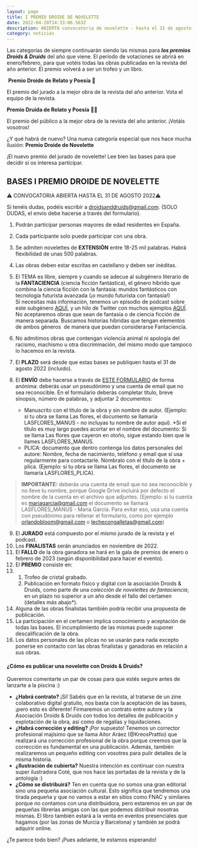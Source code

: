 ```yaml
---
layout: page
title: I PREMIO DROIDE DE NOVELETTE
date: 2022-04-28T14:33:06.563Z
description: ABIERTA convocatoria de novelette - hasta el 31 de agosto 2022
category: noticias
---
```

Las categorías de siempre continuarán siendo las mismas para ***los premios Droids & Druids*** del año que viene. El período de votaciones se abrirá en enero/febrero, para que votéis todas las obras publicadas en la revista del año anterior. El premio volverá a ser un trofeo y un libro.

 **Premio Droide de Relato y Poesía** 🤖

El premio del jurado a la mejor obra de la revista del año anterior. Vota el equipo de la revista.

**Premio Druida de Relato y Poesía** 🧙‍♀️

El premio del público a la mejor obra de la revista del año anterior. ¡Votáis vosotros!

¿Y qué habrá de nuevo? Una nueva categoría especial que nos hace mucha ilusión: **Premio Droide de Novelette**

¡El nuevo premio del jurado de novelette! Lee bien las bases para que decidir si os interesa participar.

## **BASES I PREMIO DROIDE DE NOVELETTE**

⚠️ CONVOCATORIA ABIERTA HASTA EL 31 DE AGOSTO 2022⚠️ 

Si tenéis dudas, podéis escribir a [droidsanddruids@gmail.com](mailto:droidsanddruids@gmail.com). (SOLO DUDAS, el envío debe hacerse a través del formulario).

1. Podrán participar personas mayores de edad residentes en España.
2. Cada participante solo puede participar con una obra.
3. Se admiten novelettes de **EXTENSIÓN** entre 18-25 mil palabras. Habrá flexibilidad de unas 500 palabras.
4. Las obras deben estar escritas en castellano y deben ser inéditas.
5. El TEMA es libre, siempre y cuando se adecue al subgénero literario de la **FANTACIENCIA** (ciencia ficción fantástica), el género híbrido que combina la ciencia ficción con la fantasía: mundos fantásticos con tecnología futurista avanzada (¡o mundo futurista con fantasía!)\
   Si necesitas más información, tenemos un episodio de podcast sobre este subgénero [AQUÍ](https://droidsanddruids.com/podcast/2021/11/05/ddmag-x06-qu%C3%A9-es-fantaciencia.html), y un hilo de Twitter con muchos ejemplos [AQUÍ](https://twitter.com/DroidsAndDruids/status/1419982166864367628?s=20&t=zBQHwqU773cq2Ox2yguQbQ). \
   No aceptaremos obras que sean de fantasía o de ciencia ficción de manera separada. Buscamos historias híbridas que tengan elementos de ambos géneros  de manera que puedan considerarse Fantaciencia.
6. No admitimos obras que contengan violencia animal ni apología del racismo, machismo u otra discriminación, del mismo modo que tampoco lo hacemos en la revista. 
7. El **PLAZO** será desde que estas bases se publiquen hasta el 31 de agosto 2022 (incluido).
8. El **ENVÍO** debe hacerse a través de [ESTE FORMULARIO](https://forms.gle/hd5DrSw3brnxrRZh7) de forma anónima: deberás usar un pseudónimo y una cuenta de email que no sea reconocible. En el formulario deberás completar título, breve sinopsis, número de palabras, y adjuntar 2 documentos:

   * Manuscrito con el título de la obra y sin nombre de autor. (Ejemplo: si tu obra se llama Las flores, el documento se llamaría LASFLORES_MANUS - no incluyas tu nombre de autor aquí). *Si el título es muy largo puedes acortar en el nombre del documento: Si se llama Las flores que cayeron en otoño, sigue estando bien que le llames LASFLORES_MANUS.
   * PLICA: documento que dentro contenga los datos personales del autore: Nombre, fecha de nacimiento, teléfono y email que sí usa regularmente para contactarle. Nómbralo con el título de la obra + plica. (Ejemplo: si tu obra se llama Las flores, el documento se llamaría LASFLORES_PLICA).

> **IMPORTANTE:** deberás una cuenta de email que no sea reconocible y no lleve tu nombre, porque Google Drive incluirá por defecto el nombre de la cuenta en el archivo que adjuntes. (Ejemplo: si tu cuenta es [mariagarcia@gmail.com](mailto:mariagarcia@gmail.com) el documento se llamará LASFLORES_MANUS - Maria García. Para evitar eso, usa una cuenta con pseudónimo para rellenar el formulario, como por ejemplo [orlandobloom@gmail.com](mailto:orlandobloom@gmail.com) o [lechecongalletas@gmail.com](mailto:lechecongalletas@gmail.com)) 

9. El **JURADO** está compuesto por el mismo jurado de la revista y el podcast. 
10. Los **FINALISTAS** serán anunciados en noviembre de 2022.
11. El **FALLO** de la obra ganadora se hará en la gala de premios de enero o febrero de 2023 (según disponibilidad para hacer el evento).
12. El **PREMIO** consiste en:
13. 1. Trofeo de cristal grabado.
    2. Publicación en formato físico y digital con la asociación Droids & Druids, como parte de una *colección de novelettes de fantaciencia*, en un plazo no superior a un año desde el fallo del certamen (detalles más abajo*).
14. Alguna de las obras finalistas también podría recibir una propuesta de publicación.
15. La participación en el certamen implica conocimiento y aceptación de todas las bases. El incumplimiento de las mismas puede suponer descalificación de la obra.
16. Los datos personales de las plicas no se usarán para nada excepto ponerse en contacto con las obras finalistas y ganadoras en relación a sus obras.

#### **¿Cómo es publicar una novelette con Droids & Druids?**

Queremos comentarte un par de cosas para que estés segure antes de lanzarte a la piscina :) 

* **¿Habrá contrato?** ¡Sí! Sabéis que en la revista, al tratarse de un zine colaborativo digital gratuito, nos basta con la aceptación de las bases, ¡pero esto es diferente! Firmaremos un contrato entre autore y la Asociación Droids & Druids con todos los detalles de publicación y explotación de la obra, así como de regalías y liquidaciones.
* **¿Habrá corrección y editing?** ¡Por supuesto! Tenemos un corrector profesional majísimo que se llama Aitor Aráez (@KreosPrattio) que realizará una corrección profesional de la obra porque creemos que la corrección es fundamental en una publicación. Además, también realizaremos un pequeño editing con vosotres para pulir detalles de la misma historia.
* **¿Ilustración de cubierta?** Nuestra intención es continuar con nuestra super ilustradora Coté, que nos hace las portadas de la revista y de la antología :)  
* **¿Cómo se distribuirá?** Ten en cuenta que no somos una gran editorial sino una pequeña asociación cultural. Esto significa que tendremos una tirada pequeña y que no vamos a estar en sitios como FNAC y similares porque no contamos con una distribuidora, pero estaremos en un par de pequeñas librerías amigas con las que podemos distribuir nosotras mismas. El libro también estará a la venta en eventos presenciales que hagamos (por las zonas de Murcia y Barcelona) y también se podrá adquirir online.

¿Te parece todo bien? ¡Pues adelante, te estamos esperando!